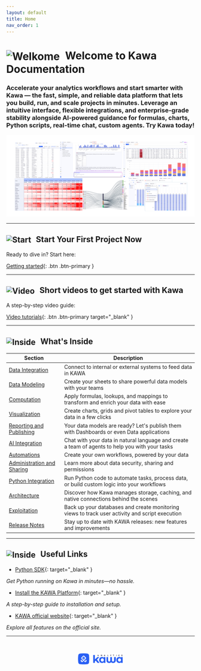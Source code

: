 ```yaml
---
layout: default
title: Home
nav_order: 1
---
```


<h1>
  <img
    class="icon no-resize"
    src="{{ '/assets/icons/door_open.svg' | relative_url }}"
    alt="Welkome"
    width="48"
    style="vertical-align: middle; margin-right: 8px;"
  />
  Welcome to Kawa Documentation
</h1>

### Accelerate your analytics workflows and start smarter with **Kawa** — the fast, simple, and reliable data platform that lets you **build**, **run**, and **scale** projects in minutes. Leverage an intuitive interface, flexible integrations, and enterprise-grade stability alongside AI-powered guidance for formulas, charts, Python scripts, real-time chat, custom agents. **Try Kawa today!**


![home_page](./readme-assets/home1.png)


---

<h2>
  <img
    class="icon no-resize"
    src="{{ '/assets/icons/rocket.svg' | relative_url }}"
    alt="Start"
    width="36"
    style="vertical-align: middle; margin-right: 8px;"
  />
  Start Your First Project Now
</h2>

Ready to dive in? Start here:

[Getting started](./00__getting_started.html){: .btn .btn-primary }

---
 
<h2>
  <img
    class="icon no-resize"
    src="{{ '/assets/icons/play_circle.svg' | relative_url }}"
    alt="Video"
    width="36"
    style="vertical-align: middle; margin-right: 8px;"
  />
  Short videos to get started with Kawa
</h2>

A step-by-step video guide:

[Video tutorials](https://docs.kawa.ai/video-tutorials/english-tutorials){: .btn .btn-primary target="_blank" }

---

<h2>
  <img
    class="icon no-resize"
    src="{{ '/assets/icons/data_table.svg' | relative_url }}"
    alt="Inside"
    width="36"
    style="vertical-align: middle; margin-right: 8px;"
  />
  What's Inside
</h2>

| Section         | Description                                                                                      
|----------------|--------------------------------------------------------------------------------------------------
| [Data Integration](./01_00_data_integration.html) | Connect to internal or external systems to feed data in KAWA                                     
| [Data Modeling](./02_00_modeling.html) | Create your sheets to share powerful data models with your teams                                 
| [Computation](03_00_computations.md) | Apply formulas, lookups, and mappings to transform and enrich your data with ease                
| [Visualization](./04_00_visualization.html) | Create charts, grids and pivot tables to explore your data in a few clicks                       
| [Reporting and Publishing](./05_00_publishing.html) | Your data models are ready? Let's publish them with Dashboards or even Data applications         
| [AI Integration](./06_00_ai_integration.html) | Chat with your data in natural language and create a team of agents to help you with your tasks  
| [Automations](./07_00_automations.html) | Create your own workflows, powered by your data                                                  
| [Administration and Sharing](./08_00_administration.html) | Learn more about data security, sharing and permissions                                          
| [Python Integration](09_00_python_integration.md) | Run Python code to automate tasks, process data, or build custom logic into your workflows       
| [Architecture](10_00_architecture.md) | Discover how Kawa manages storage, caching, and native connections behind the scenes             
| [Exploitation](11_00_exploitation.md) | Back up your databases and create monitoring views to track user activity and script execution   
| [Release Notes](12_00_release_notes.md) | Stay up to date with KAWA releases: new features and improvements             

---

<h2>
  <img
    class="icon no-resize"
    src="{{ '/assets/icons/link.svg' | relative_url }}"
    alt="Inside"
    width="36"
    style="vertical-align: middle; margin-right: 8px;"
  />
  Useful Links
</h2>

- [Python SDK](https://github.com/kawa-analytics/kywy-documentation){: target="_blank" }

_Get Python running on Kawa in minutes—no hassle._

- [Install the KAWA Platform](https://github.com/kawa-analytics/kawa-docker-install){: target="_blank" }

_A step-by-step guide to installation and setup._

- [KAWA official website](https://www.kawa.ai){: target="_blank" }

_Explore all features on the official site._

---

<p align="center">
  <img src="./logo.png" alt="Kawa Logo" width="120" style="margin-top: 2rem;" />
</p>
